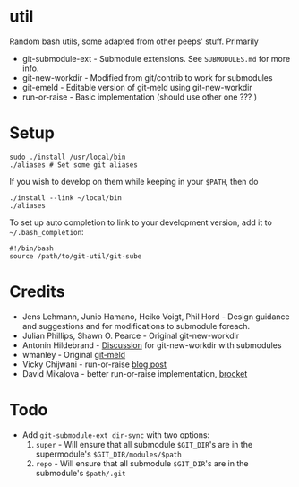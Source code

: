 # util

Random bash utils, some adapted from other peeps' stuff. Primarily

*	git-submodule-ext - Submodule extensions. See `SUBMODULES.md` for more info.
*	git-new-workdir - Modified from git/contrib to work for submodules
*	git-emeld - Editable version of git-meld using git-new-workdir
*	run-or-raise - Basic implementation (should use other one ??? )

# Setup

	sudo ./install /usr/local/bin
	./aliases # Set some git aliases

If you wish to develop on them while keeping in your `$PATH`, then do

	./install --link ~/local/bin
	./aliases

To set up auto completion to link to your development version, add it to `~/.bash_completion`:
	
	#!/bin/bash
	source /path/to/git-util/git-sube

# Credits

*	Jens Lehmann, Junio Hamano, Heiko Voigt, Phil Hord - Design guidance and suggestions and for modifications to submodule foreach.
*	Julian Phillips, Shawn O. Pearce - Original git-new-workdir
*	Antonin Hildebrand - [Discussion](http://comments.gmane.org/gmane.comp.version-control.git/196019) for git-new-workdir with submodules
*	wmanley - Original [git-meld](https://github.com/wmanley/git-meld)
*	Vicky Chijwani - run-or-raise [blog post](http://vickychijwani.github.io/2012/04/15/blazing-fast-application-switching-in-linux/)
*	David Mikalova - better run-or-raise implementation, [brocket](https://github.com/dmikalova/brocket.git)

# Todo

*	Add `git-submodule-ext dir-sync` with two options:
	1.	`super` - Will ensure that all submodule `$GIT_DIR`'s are in the supermodule's `$GIT_DIR/modules/$path`
	2.	`repo` - Will ensure that all submodule `$GIT_DIR`'s are in the submodule's `$path/.git`
